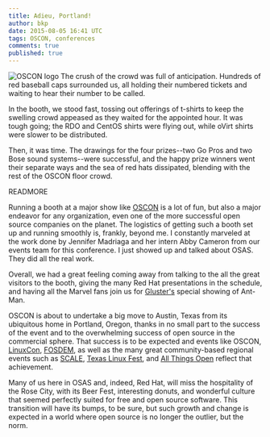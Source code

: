 ```yaml
---
title: Adieu, Portland!
author: bkp
date: 2015-08-05 16:41 UTC
tags: OSCON, conferences
comments: true
published: true
---
```

![OSCON logo](blog/oscon-logo.jpg) The crush of the crowd was full of anticipation. Hundreds of red baseball caps surrounded us, all holding their numbered tickets and waiting to hear their number to be called.

In the booth, we stood fast, tossing out offerings of t-shirts to keep the swelling crowd appeased as they waited for the appointed hour. It was tough going; the RDO and CentOS shirts were flying out, while oVirt shirts were slower to be distributed.

Then, it was time. The drawings for the four prizes--two Go Pros and two Bose sound systems--were successful, and the happy prize winners went their separate ways and the sea of red hats dissipated, blending with the rest of the OSCON floor crowd.

READMORE

Running a booth at a major show like [OSCON](http://www.oscon.com) is a lot of fun, but also a major endeavor for any organization, even one of the more successful open source companies on the planet. The logistics of getting such a booth set up and running smoothly is, frankly, beyond me. I constantly marveled at the work done by Jennifer Madriaga and her intern Abby Cameron from our events team for this conference. I just showed up and talked about OSAS. They did all the real work.

Overall, we had a great feeling coming away from talking to the all the great visitors to the booth, giving the many Red Hat presentations in the schedule, and having all the Marvel fans join us for [Gluster's](http://www.gluster.org/) special showing of Ant-Man.

OSCON is about to undertake a big move to Austin, Texas from its ubiquitous home in Portland, Oregon, thanks in no small part to the success of the event and to the overwhelming success of open source in the commercial sphere. That success is to be expected and events like OSCON, [LinuxCon](http://events.linuxfoundation.org/events/linuxcon-north-america), [FOSDEM](https://fosdem.org/2016/), as well as the many great community-based regional events such as [SCALE](https://www.socallinuxexpo.org), [Texas Linux Fest](https://2015.texaslinuxfest.org/), and [All Things Open](http://allthingsopen.org/) reflect that achievement.

Many of us here in OSAS and, indeed, Red Hat, will miss the hospitality of the Rose City, with its Beer Fest, interesting donuts, and wonderful culture that seemed perfectly suited for free and open source software. This transition will have its bumps, to be sure, but such growth and change is expected in a world where open source is no longer the outlier, but the norm.
